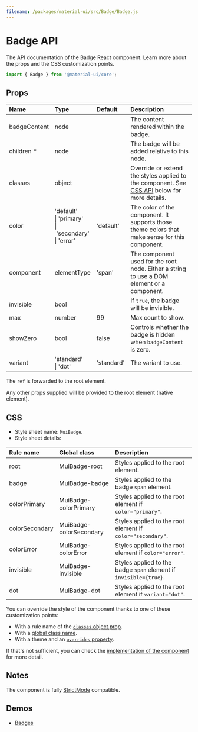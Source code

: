 ```yaml
---
filename: /packages/material-ui/src/Badge/Badge.js
---
```


<!--- This documentation is automatically generated, do not try to edit it. -->

# Badge API

<p class="description">The API documentation of the Badge React component. Learn more about the props and the CSS customization points.</p>

```js
import { Badge } from '@material-ui/core';
```



## Props

| Name | Type | Default | Description |
|:-----|:-----|:--------|:------------|
| <span class="prop-name">badgeContent</span> | <span class="prop-type">node</span> |  | The content rendered within the badge. |
| <span class="prop-name required">children&nbsp;*</span> | <span class="prop-type">node</span> |  | The badge will be added relative to this node. |
| <span class="prop-name">classes</span> | <span class="prop-type">object</span> |  | Override or extend the styles applied to the component. See [CSS API](#css) below for more details. |
| <span class="prop-name">color</span> | <span class="prop-type">'default'<br>&#124;&nbsp;'primary'<br>&#124;&nbsp;'secondary'<br>&#124;&nbsp;'error'</span> | <span class="prop-default">'default'</span> | The color of the component. It supports those theme colors that make sense for this component. |
| <span class="prop-name">component</span> | <span class="prop-type">elementType</span> | <span class="prop-default">'span'</span> | The component used for the root node. Either a string to use a DOM element or a component. |
| <span class="prop-name">invisible</span> | <span class="prop-type">bool</span> |  | If `true`, the badge will be invisible. |
| <span class="prop-name">max</span> | <span class="prop-type">number</span> | <span class="prop-default">99</span> | Max count to show. |
| <span class="prop-name">showZero</span> | <span class="prop-type">bool</span> | <span class="prop-default">false</span> | Controls whether the badge is hidden when `badgeContent` is zero. |
| <span class="prop-name">variant</span> | <span class="prop-type">'standard'<br>&#124;&nbsp;'dot'</span> | <span class="prop-default">'standard'</span> | The variant to use. |

The `ref` is forwarded to the root element.

Any other props supplied will be provided to the root element (native element).

## CSS

- Style sheet name: `MuiBadge`.
- Style sheet details:

| Rule name | Global class | Description |
|:-----|:-------------|:------------|
| <span class="prop-name">root</span> | <span class="prop-name">MuiBadge-root</span> | Styles applied to the root element.
| <span class="prop-name">badge</span> | <span class="prop-name">MuiBadge-badge</span> | Styles applied to the badge `span` element.
| <span class="prop-name">colorPrimary</span> | <span class="prop-name">MuiBadge-colorPrimary</span> | Styles applied to the root element if `color="primary"`.
| <span class="prop-name">colorSecondary</span> | <span class="prop-name">MuiBadge-colorSecondary</span> | Styles applied to the root element if `color="secondary"`.
| <span class="prop-name">colorError</span> | <span class="prop-name">MuiBadge-colorError</span> | Styles applied to the root element if `color="error"`.
| <span class="prop-name">invisible</span> | <span class="prop-name">MuiBadge-invisible</span> | Styles applied to the badge `span` element if `invisible={true}`.
| <span class="prop-name">dot</span> | <span class="prop-name">MuiBadge-dot</span> | Styles applied to the root element if `variant="dot"`.

You can override the style of the component thanks to one of these customization points:

- With a rule name of the [`classes` object prop](/customization/components/#overriding-styles-with-classes).
- With a [global class name](/customization/components/#overriding-styles-with-global-class-names).
- With a theme and an [`overrides` property](/customization/globals/#css).

If that's not sufficient, you can check the [implementation of the component](https://github.com/mui-org/material-ui/blob/master/packages/material-ui/src/Badge/Badge.js) for more detail.

## Notes

The component is fully [StrictMode](https://reactjs.org/docs/strict-mode.html) compatible.

## Demos

- [Badges](/components/badges/)

